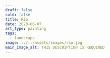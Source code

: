 ```yaml
---
draft: false
sold: false
title: Rio
date: 2020-06-07
art_type: painting
tags:
  - landscape
image: ../../assets/images/rio.jpg
main_image_alt: THIS DESCRIPTION IS REQUIRED
---
```

